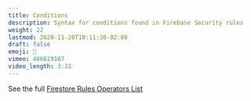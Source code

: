 ```yaml
---
title: Conditions
description: Syntax for conditions found in Firebase Security rules
weight: 22
lastmod: 2020-11-20T10:11:30-02:00
draft: false
emoji: 🔑
vimeo: 486619107
video_length: 3:32
---
```


See the full [Firestore Rules Operators List](https://firebase.google.com/docs/rules/rules-language#building_conditions)
